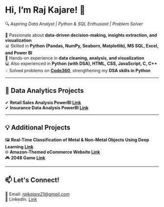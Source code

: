 # Hi, I’m Raj Kajare! 👋  
🔍 *Aspiring Data Analyst | Python & SQL Enthusiast | Problem Solver*  

📌 Passionate about **data-driven decision-making, insights extraction, and visualization**  
📊 Skilled in **Python (Pandas, NumPy, Seaborn, Matplotlib), MS SQL, Excel, and Power BI**  
🚀 Hands-on experience in **data cleaning, analysis, and visualization**  
💻 Also experienced in **Python (with DSA), HTML, CSS, JavaScript, C, C++**  
💡 Solved problems on **[Code360](https://www.naukri.com/code360/profile/Raj_Kajare)**, strengthening my **DSA skills in Python**  



---

## 📂 Data Analytics Projects  
✔ **Retail Sales Analysis PowerBI [Link](https://github.com/rajkajare/Retail-Sales-Analysis-PowerBI)**  
✔ **Insurance Data Analysis PowerBI [Link](https://github.com/rajkajare/Insurance-Data-Analysis-PowerBI)**

---

## 💡 Additional Projects  
🖼 **Real-Time Classification of Metal & Non-Metal Objects Using Deep Learning [Link](https://github.com/rajkajare/Real-Time-Classification-of-Metal-And-Non-Metal-Objects-Using-Deep-Learning)**  
🌐 **Amazon-Themed eCommerce Website [Link](https://github.com/rajkajare/ecommerce-website)**  
🎮 **2048 Game [Link](https://github.com/rajkajare/2048-Game)**


---

## 📫 Let's Connect!  
📧 Email: *rajkajare21@gmail.com*  
🔗 LinkedIn: [Link](https://www.linkedin.com/in/rajkajare/)  

